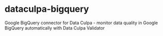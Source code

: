 # dataculpa-bigquery
Google BigQuery connector for Data Culpa - monitor data quality in Google BigQuery automatically with Data Culpa Validator
